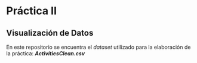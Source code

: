 # Práctica II
## Visualización de Datos

En este repositorio se encuentra el *dataset* utilizado para la elaboración de la práctica: ***ActivitiesClean.csv***
